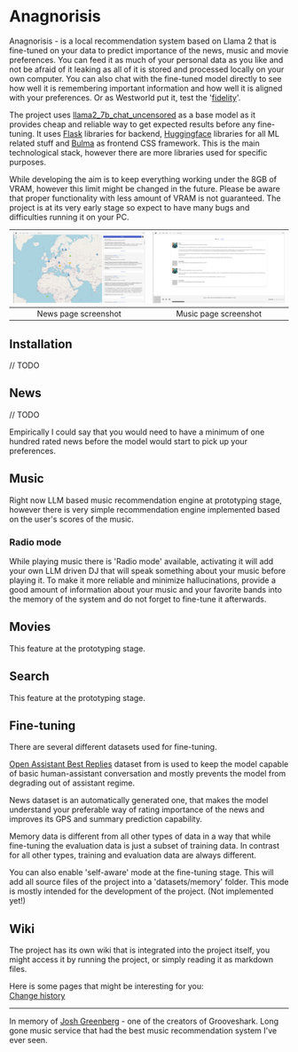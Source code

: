 # Anagnorisis
Anagnorisis - is a local recommendation system based on Llama 2 that is fine-tuned on your data to predict importance of the news, music and movie preferences. You can feed it as much of your personal data as you like and not be afraid of it leaking as all of it is stored and processed locally on your own computer. You can also chat with the fine-tuned model directly to see how well it is remembering important information and how well it is aligned with your preferences. Or as Westworld put it, test the '[fidelity](https://www.youtube.com/watch?v=h9dPyubQ4MU)'. 

The project uses [llama2_7b_chat_uncensored](https://huggingface.co/georgesung/llama2_7b_chat_uncensored) as a base model as it provides cheap and reliable way to get expected results before any fine-tuning. It uses [Flask]() libraries for backend, [Huggingface]() libraries for all ML related stuff and [Bulma]() as frontend CSS framework. This is the main technological stack, however there are more libraries used for specific purposes.

While developing the aim is to keep everything working under the 8GB of VRAM, however this limit might be changed in the future. Please be aware that proper functionality with less amount of VRAM is not guaranteed. The project is at its very early stage so expect to have many bugs and difficulties running it on your PC.

| [![Screenshot 1](static/screenshot_1.png)](static/screenshot_1.png) | [![Screenshot 2](static/screenshot_2.png)](static/screenshot_2.png) |
|:-------------------------------------------------------------------:|:-------------------------------------------------------------------:|
| News page screenshot                                                | Music page screenshot                                               |

## Installation
// TODO

## News
// TODO

Empirically I could say that you would need to have a minimum of one hundred rated news before the model would start to pick up your preferences. 

## Music

Right now LLM based music recommendation engine at prototyping stage, however there is very simple recommendation engine implemented based on the user's scores of the music.

### Radio mode

While playing music there is 'Radio mode' available, activating it will add your own LLM driven DJ that will speak something about your music before playing it. To make it more reliable and minimize hallucinations, provide a good amount of information about your music and your favorite bands into the memory of the system and do not forget to fine-tune it afterwards.

## Movies

This feature at the prototyping stage.

## Search

This feature at the prototyping stage.

## Fine-tuning
There are several different datasets used for fine-tuning. 

[Open Assistant Best Replies](https://huggingface.co/datasets/timdettmers/openassistant-guanaco) dataset from is used to keep the model capable of basic human-assistant conversation and mostly prevents the model from degrading out of assistant regime.

News dataset is an automatically generated one, that makes the model understand your preferable way of rating importance of the news and improves its GPS and summary prediction capability.

Memory data is different from all other types of data in a way that while fine-tuning the evaluation data is just a subset of training data. In contrast for all other types, training and evaluation data are always different. 

You can also enable 'self-aware' mode at the fine-tuning stage. This will add all source files of the project into a 'datasets/memory' folder. This mode is mostly intended for the development of the project. (Not implemented yet!)

## Wiki

The project has its own wiki that is integrated into the project itself, you might access it by running the project, or simply reading it as markdown files.

Here is some pages that might be interesting for you:  
[Change history](wiki/change_history.md)


---------------	

In memory of [Josh Greenberg](https://variety.com/2015/digital/news/grooveshark-josh-greenberg-dead-1201544107/) - one of the creators of Grooveshark. Long gone music service that had the best music recommendation system I've ever seen. 
